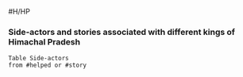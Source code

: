 #H/HP 
### Side-actors and stories associated with different kings of Himachal Pradesh
```dataview
Table Side-actors
from #helped or #story
```